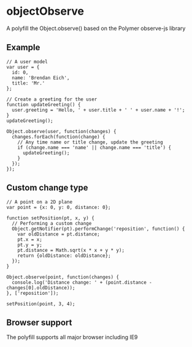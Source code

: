 # objectObserve
A polyfill the Object.observe() based on the Polymer observe-js library

## Example
```
// A user model
var user = {
  id: 0,
  name: 'Brendan Eich',
  title: 'Mr.'
};

// Create a greeting for the user
function updateGreeting() {
  user.greeting = 'Hello, ' + user.title + ' ' + user.name + '!';
}
updateGreeting();

Object.observe(user, function(changes) {
  changes.forEach(function(change) {
    // Any time name or title change, update the greeting
    if (change.name === 'name' || change.name === 'title') {
      updateGreeting();
    }
  });
});

```

## Custom change type

```
// A point on a 2D plane
var point = {x: 0, y: 0, distance: 0};

function setPosition(pt, x, y) {
  // Performing a custom change
  Object.getNotifier(pt).performChange('reposition', function() {
    var oldDistance = pt.distance;
    pt.x = x;
    pt.y = y;
    pt.distance = Math.sqrt(x * x + y * y);
    return {oldDistance: oldDistance};
  });
}

Object.observe(point, function(changes) {
  console.log('Distance change: ' + (point.distance - changes[0].oldDistance));
}, ['reposition']);

setPosition(point, 3, 4);

```

## Browser support

The polyfill supports all major browser including IE9
